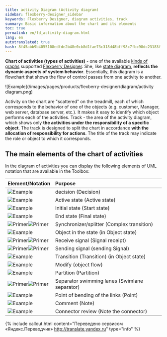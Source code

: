 ```yaml
---
title: activity Diagram (Activity diagram)
sidebar: flexberry-designer_sidebar
keywords: Flexberry Designer, diagram activities, track
summary: Basic information about the chart and its elements
toc: true
permalink: en/fd_activity-diagram.html
lang: en
autotranslated: true
hash: 8f45abb9b4055108edfde2b48e0cb8d1fae73c318d48bff98c7fbc98dc23183f
---
```


**Chart of activities (types of activities)** - one of the available [kinds of graphs](fd_editing-diagram.html) supported [Flexberry Designer](fd_flexberry-designer.html).
She, like [state diagram](fd_statechart-diagram.html), **reflects the dynamic aspects of system behavior**. Essentially, this diagram is a flowchart that shows the flow of control passes from one activity to another.

![Example](/images/pages/products/flexberry-designer/diagram/activity diagram.png)

Activity on the chart are "scattered" on the treadmill, each of which corresponds to the behavior of one of the objects (e.g. customer, Manager, web server, database server, etc.). It makes it easy to identify which object performs each of the activities. Track - the area of the activity diagram, which shows only **the activities under the responsibility of a specific object**. The track is designed to split the chart in accordance **with the allocation of responsibility for actions**. The title of the track may indicate the role or object to which it corresponds.

## The main elements of the chart of activities

In the diagram of activities you can display the following elements of UML notation that are available in the Toolbox:

Element/Notation | Purpose
:------------------------------------------------------------------|:--------------------------------------------
![Example](/images/pages/products/flexberry-designer/diagram/decision.jpg) | decision (Decision)
![Example](/images/pages/products/flexberry-designer/diagram/activeobject1.jpg) | Active state (Active state)
![Example](/images/pages/products/flexberry-designer/diagram/startstate.jpg) | Initial state (Start state)
![Example](/images/pages/products/flexberry-designer/diagram/finalstate.jpg) | End state (Final state)
![Primer](/images/pages/products/flexberry-designer/diagram/complextransition.jpg)![Primer](/images/pages/products/flexberry-designer/diagram/complextransition_ver.jpg) | Synchronizer/splitter (Complex transition)
![Example](/images/pages/products/flexberry-designer/diagram/objinstate.jpg) | Object in the state (in Object state)
![Primer](/images/pages/products/flexberry-designer/diagram/signalreceipt-l.jpg)![Primer](/images/pages/products/flexberry-designer/diagram/signalreceipt-r.jpg) | Receive signal (Signal receipt)
![Primer](/images/pages/products/flexberry-designer/diagram/signalsend-l.jpg)![Primer](/images/pages/products/flexberry-designer/diagram/signalsend-r.jpg) | Sending signal (sending Signal)
![Example](/images/pages/products/flexberry-designer/diagram/transition.jpg) | Transition (Transition) (in Object state)
![Example](/images/pages/products/flexberry-designer/diagram/objectflow.jpg) | Modify (object flow)
![Example](/images/pages/products/flexberry-designer/diagram/partition.jpg) | Partition (Partition)
![Primer](/images/pages/products/flexberry-designer/diagram/swlane-h.jpg)![Primer](/images/pages/products/flexberry-designer/diagram/swlane-v.jpg) | Separator swimming lanes (Swimlane separator)
![Example](/images/pages/products/flexberry-designer/diagram/corner.jpg) | Point of bending of the links (Point)
![Example](/images/pages/products/flexberry-designer/diagram/note.jpg) | Comment (Note)
![Example](/images/pages/products/flexberry-designer/diagram/noteconn.jpg) | Connector review (Note the connector)



{% include callout.html content="Переведено сервисом «Яндекс.Переводчик» <http://translate.yandex.ru>" type="info" %}